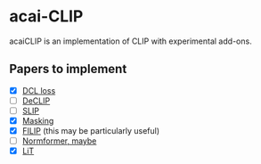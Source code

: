 # acai-CLIP

acaiCLIP is an implementation of CLIP with experimental add-ons. 

## Papers to implement
- [x] [DCL loss](https://arxiv.org/pdf/2110.06848.pdf)
- [ ] [DeCLIP](https://arxiv.org/pdf/2110.05208.pdf)
- [ ] [SLIP](https://arxiv.org/pdf/2112.12750.pdf)
- [x] [Masking](https://arxiv.org/pdf/2212.00794.pdf)
- [x] [FILIP](https://arxiv.org/pdf/2111.07783.pdf) (this may be particularly useful)
- [ ] [Normformer, maybe](https://arxiv.org/pdf/2110.09456.pdf)
- [x] [LiT](https://arxiv.org/pdf/2111.07991.pdf)

